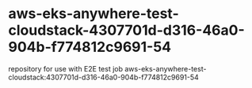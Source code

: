 # aws-eks-anywhere-test-cloudstack-4307701d-d316-46a0-904b-f774812c9691-54
repository for use with E2E test job aws-eks-anywhere-test-cloudstack:4307701d-d316-46a0-904b-f774812c9691-54
